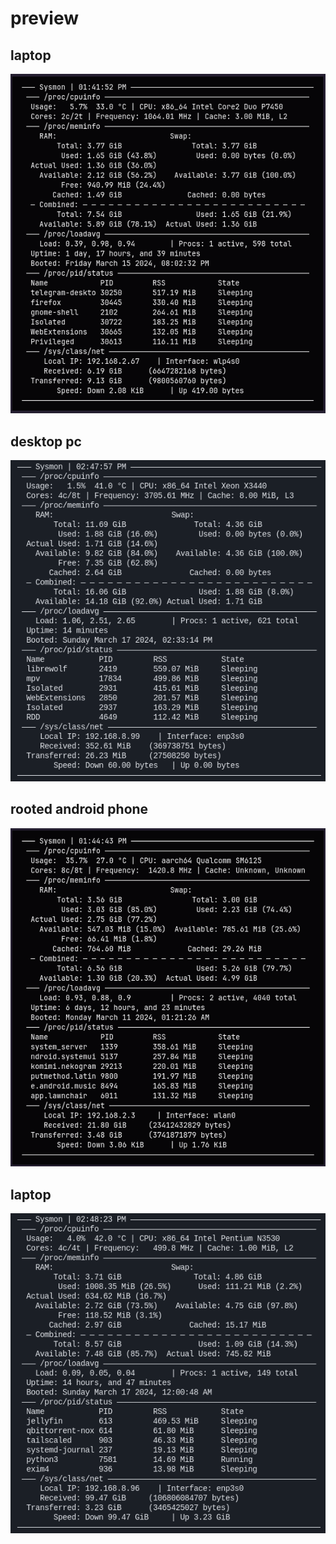 # preview

## laptop
![sysmon preview 1](preview-1.png)

## desktop pc
![sysmon preview 2](preview-2.png)

## rooted android phone
![sysmon preview 3](preview-3.png)

## laptop
![sysmon_preview_4](preview-4.png)
